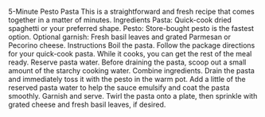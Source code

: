 5-Minute Pesto Pasta
This is a straightforward and fresh recipe that comes together in a matter of minutes.
Ingredients
Pasta: Quick-cook dried spaghetti or your preferred shape.
Pesto: Store-bought pesto is the fastest option.
Optional garnish: Fresh basil leaves and grated Parmesan or Pecorino cheese. 
Instructions
Boil the pasta. Follow the package directions for your quick-cook pasta. While it cooks, you can get the rest of the meal ready.
Reserve pasta water. Before draining the pasta, scoop out a small amount of the starchy cooking water.
Combine ingredients. Drain the pasta and immediately toss it with the pesto in the warm pot. Add a little of the reserved pasta water to help the sauce emulsify and coat the pasta smoothly.
Garnish and serve. Twirl the pasta onto a plate, then sprinkle with grated cheese and fresh basil leaves, if desired. 